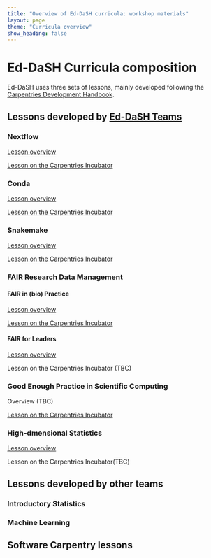 ```yaml
---
title: "Overview of Ed-DaSH curricula: workshop materials"
layout: page
theme: "Curricula overview"
show_heading: false
---  
```


# Ed-DaSH Curricula composition
Ed-DaSH uses three sets of lessons, mainly developed following the [Carpentries Development Handbook](https://cdh.carpentries.org/).

## Lessons developed by [Ed-DaSH Teams](/ed_dash_team.md)

### Nextflow
[Lesson overview](ed-dash_lessons/nextflow.md)

[Lesson on the Carpentries Incubator](https://carpentries-incubator.github.io/workflows-nextflow/)

### Conda
[Lesson overview](ed-dash_lessons/conda.md)

[Lesson on the Carpentries Incubator](https://carpentries-incubator.github.io/introduction-to-conda-for-data-scientists/)

### Snakemake
[Lesson overview](ed-dash_lessons/snakemake.md)

[Lesson on the Carpentries Incubator](https://carpentries-incubator.github.io/snakemake-novice-bioinformatics/)

### FAIR Research Data Management
#### FAIR in (bio) Practice
[Lesson overview](ed-dash_lessons/FAIR-practice.md)

[Lesson on the Carpentries Incubator](https://carpentries-incubator.github.io/fair-bio-practice/)

#### FAIR for Leaders
[Lesson overview](ed-dash_lessons/FAIR-leaders.md)

Lesson on the Carpentries Incubator (TBC)

### Good Enough Practice in Scientific Computing
Overview (TBC)

[Lesson on the Carpentries Incubator](https://github.com/carpentries-incubator/good-enough-practices)

### High-dmensional Statistics
[Lesson overview](ed-dash_lessons/high-dimensional-stats.md)

Lesson on the Carpentries Incubator(TBC)

## Lessons developed by other teams
### Introductory Statistics
### Machine Learning

## Software Carpentry lessons



